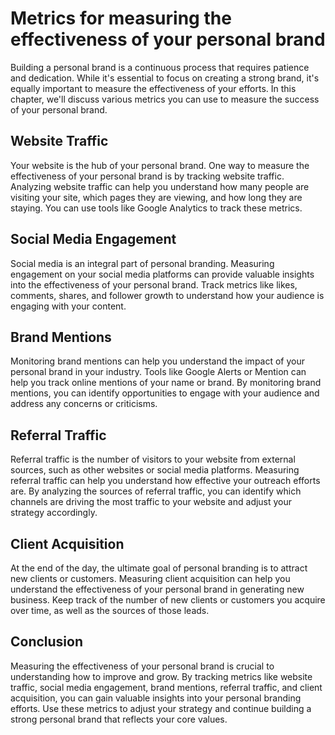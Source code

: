 Metrics for measuring the effectiveness of your personal brand
============================================================================================

Building a personal brand is a continuous process that requires patience and dedication. While it's essential to focus on creating a strong brand, it's equally important to measure the effectiveness of your efforts. In this chapter, we'll discuss various metrics you can use to measure the success of your personal brand.

Website Traffic
---------------

Your website is the hub of your personal brand. One way to measure the effectiveness of your personal brand is by tracking website traffic. Analyzing website traffic can help you understand how many people are visiting your site, which pages they are viewing, and how long they are staying. You can use tools like Google Analytics to track these metrics.

Social Media Engagement
-----------------------

Social media is an integral part of personal branding. Measuring engagement on your social media platforms can provide valuable insights into the effectiveness of your personal brand. Track metrics like likes, comments, shares, and follower growth to understand how your audience is engaging with your content.

Brand Mentions
--------------

Monitoring brand mentions can help you understand the impact of your personal brand in your industry. Tools like Google Alerts or Mention can help you track online mentions of your name or brand. By monitoring brand mentions, you can identify opportunities to engage with your audience and address any concerns or criticisms.

Referral Traffic
----------------

Referral traffic is the number of visitors to your website from external sources, such as other websites or social media platforms. Measuring referral traffic can help you understand how effective your outreach efforts are. By analyzing the sources of referral traffic, you can identify which channels are driving the most traffic to your website and adjust your strategy accordingly.

Client Acquisition
------------------

At the end of the day, the ultimate goal of personal branding is to attract new clients or customers. Measuring client acquisition can help you understand the effectiveness of your personal brand in generating new business. Keep track of the number of new clients or customers you acquire over time, as well as the sources of those leads.

Conclusion
----------

Measuring the effectiveness of your personal brand is crucial to understanding how to improve and grow. By tracking metrics like website traffic, social media engagement, brand mentions, referral traffic, and client acquisition, you can gain valuable insights into your personal branding efforts. Use these metrics to adjust your strategy and continue building a strong personal brand that reflects your core values.
